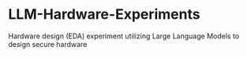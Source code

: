 # LLM-Hardware-Experiments
Hardware design (EDA) experiment utilizing Large Language Models to design secure hardware
